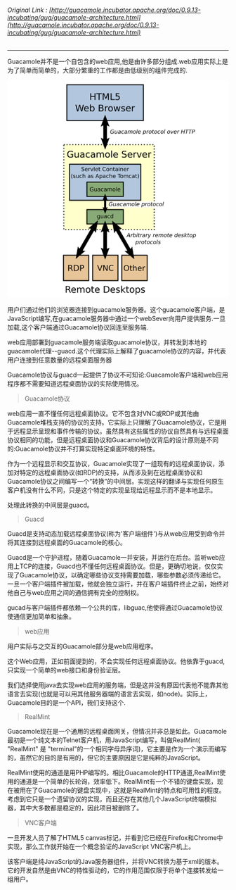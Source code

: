 ###### Original Link : [http://guacamole.incubator.apache.org/doc/0.9.13-incubating/gug/guacamole-architecture.html](http://guacamole.incubator.apache.org/doc/0.9.13-incubating/gug/guacamole-architecture.html)

---

Guacamole并不是一个自包含的web应用,他是由许多部分组成.web应用实际上是为了简单而简单的，大部分繁重的工作都是由低级别的组件完成的.

![](/assets/import.png)

用户们通过他们的浏览器连接到guacamole服务器。这个guacamole客户端，是JavaScript编写,在guacamole服务器中通过一个webSever向用户提供服务.一旦加载,这个客户端通过Guacamole协议回连至服务端.

web应用部署到guacamole服务端读取guacamole协议，并转发到本地的guacamole代理--guacd.这个代理实际上解释了guacamole协议的内容，并代表用户连接到任意数量的远程桌面服务器

Guacamole协议与guacd一起提供了协议不可知论:Guacamole客户端和web应用程序都不需要知道远程桌面协议的实际使用情况。

> Guacamole协议

web应用一直不懂任何远程桌面协议。它不包含对VNC或RDP或其他由Guacamole堆栈支持的协议的支持。它实际上只理解了Guacamole协议，它是用于远程显示呈现和事件传输的协议。虽然具有这些属性的协议自然具有与远程桌面协议相同的功能，但是远程桌面协议和Guacamole协议背后的设计原则是不同的:Guacamole协议并不打算实现特定桌面环境的特性。

作为一个远程显示和交互协议，Guacamole实现了一组现有的远程桌面协议，添加对特定的远程桌面协议\(如RDP\)的支持，从而涉及到在远程桌面协议和Guacamole协议之间编写一个“转换”的中间层。实现这样的翻译与实现任何原生客户机没有什么不同，只是这个特定的实现呈现给远程显示而不是本地显示。

处理此转换的中间层是guacd。

> Guacd

Guacd是支持动态加载远程桌面协议\(称为'客户端组件'\)与从web应用受到命令并将其连接到远程桌面的Guacamole的核心。

Guacd是一个守护进程，随着Guacamole一并安装，并运行在后台。监听web应用上TCP的连接，Guacd也不懂任何远程桌面协议。但是，更确切地说，仅仅实现了Guacamole协议，以确定哪些协议支持需要加载，哪些参数必须传递给它。一旦一个客户端插件被加载，他就会独立运行，并在客户端插件终止之前，始终对他自己与web应用之间的通信拥有完全的控制权。

gucad与客户端插件都依赖一个公共的库，libguac,他使得通过Guacamole协议使通信更加简单和抽象。

> web应用

用户实际与之交互的Guacamole部分是web应用程序。

这个Web应用，正如前面提到的，不会实现任何远程桌面协议。他依靠于guacd,只实现一个简单的web接口和身份验证层。

我们选择使用java去实现web应用的服务端，但是这并没有原因代表他不能靠其他语言去实现\(也就是可以用其他服务器端的语言去实现，如node\)。实际上，Guacamole目的是一个API，我们支持这个.

> RealMint

Guacamole现在是一个通用的远程桌面网关，但情况并非总是如此。Guacamole最初是一个纯文本的Telnet客户机，用JavaScript编写，叫做RealMint\( "RealMint" 是 "terminal"的一个相同字母异序词\)，它主要是作为一个演示而编写的，虽然它的目的是有用的，但它的主要原因是它是纯粹的JavaScript。

RealMint使用的通道是用PHP编写的。相比Guacamole的HTTP通道,RealMint使用的通道是一个简单的长轮询，效率低下。RealMint有一个不错的键盘实现，现在被用在了Guacamole的键盘实现中，这就是RealMint的特点和可用性的程度。考虑到它只是一个遗留协议的实现，而且还存在其他几个JavaScript终端模拟器，其中大多数都是稳定的，因此项目被删除了。

> VNC客户端

一旦开发人员了解了HTML5 canvas标记，并看到它已经在Firefox和Chrome中实现，那么工作就开始在一个概念验证的JavaScript VNC客户机上。

该客户端是纯JavaScript的Java服务器组件，并将VNC转换为基于xml的版本。它的开发自然是由VNC的特性驱动的，它的作用范围仅限于将单个连接转发给一组用户。

